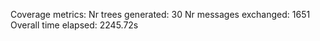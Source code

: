 Coverage metrics:
Nr trees generated: 30
Nr messages exchanged: 1651
Overall time elapsed: 2245.72s
